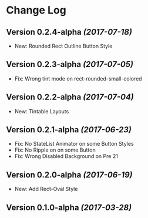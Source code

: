 Change Log
==========

Version 0.2.4-alpha *(2017-07-18)*
----------------------------

  * New: Rounded Rect Outline Button Style

Version 0.2.3-alpha *(2017-07-05)*
----------------------------

  * Fix: Wrong tint mode on rect-rounded-small-colored

Version 0.2.2-alpha *(2017-07-04)*
----------------------------

  * New: Tintable Layouts

Version 0.2.1-alpha *(2017-06-23)*
----------------------------

  * Fix: No StateList Animator on some Button Styles
  * Fix: No Ripple on on some Button
  * Fix: Wrong Disabled Background on Pre 21

Version 0.2.0-alpha *(2017-06-19)*
----------------------------

 * New: Add Rect-Oval Style

Version 0.1.0-alpha *(2017-03-28)*
----------------------------